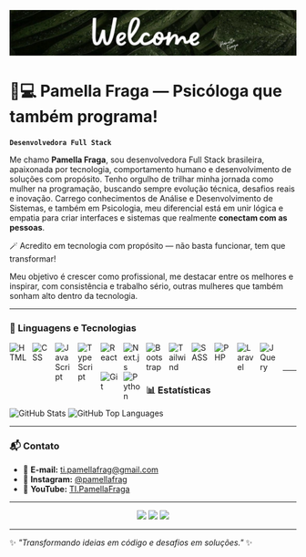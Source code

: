 <p align="center">
  <img src="https://raw.githubusercontent.com/pamellafraga/pamellafraga/main/welcome-dark.png" alt="Welcome banner" />
</p>

# 🧠💻 Pamella Fraga — Psicóloga que também programa!

**`Desenvolvedora Full Stack`**

Me chamo **Pamella Fraga**, sou desenvolvedora Full Stack brasileira, apaixonada por tecnologia, comportamento humano e desenvolvimento de soluções com propósito. Tenho orgulho de trilhar minha jornada como mulher na programação, buscando sempre evolução técnica, desafios reais e inovação. Carrego conhecimentos de Análise e Desenvolvimento de Sistemas, e também em Psicologia, meu diferencial está em unir lógica e empatia para criar interfaces e sistemas que realmente **conectam com as pessoas**.

 🪄 Acredito em tecnologia com propósito — não basta funcionar, tem que transformar!

Meu objetivo é crescer como profissional, me destacar entre os melhores e inspirar, com consistência e trabalho sério, outras mulheres que também sonham alto dentro da tecnologia.



---

### 🤖 Linguagens e Tecnologias

<img align="left" alt="HTML" title="HTML" width="30px" style="padding-right: 10px;" src="https://cdn.jsdelivr.net/gh/devicons/devicon@latest/icons/html5/html5-original.svg" />
<img align="left" alt="CSS" title="CSS" width="30px" style="padding-right: 10px;" src="https://cdn.jsdelivr.net/gh/devicons/devicon@latest/icons/css3/css3-original.svg" />
<img align="left" alt="JavaScript" title="JavaScript" width="30px" style="padding-right: 10px;" src="https://cdn.jsdelivr.net/gh/devicons/devicon@latest/icons/javascript/javascript-original.svg" />
<img align="left" alt="TypeScript" title="TypeScript" width="30px" style="padding-right: 10px;" src="https://cdn.jsdelivr.net/gh/devicons/devicon@latest/icons/typescript/typescript-original.svg" />
<img align="left" alt="React" title="React" width="30px" style="padding-right: 10px;" src="https://cdn.jsdelivr.net/gh/devicons/devicon@latest/icons/react/react-original.svg" />
<img align="left" alt="Next.js" title="Next.js" width="30px" style="padding-right: 10px;" src="https://cdn.jsdelivr.net/gh/devicons/devicon@latest/icons/nextjs/nextjs-original.svg" />
<img align="left" alt="Bootstrap" title="Bootstrap" width="30px" style="padding-right: 10px;" src="https://cdn.jsdelivr.net/gh/devicons/devicon@latest/icons/bootstrap/bootstrap-original.svg" />
<img align="left" alt="Tailwind" title="Tailwind" width="30px" style="padding-right: 10px;" src="https://cdn.jsdelivr.net/gh/devicons/devicon@latest/icons/tailwindcss/tailwindcss-original.svg" />
<img align="left" alt="SASS" title="SASS" width="30px" style="padding-right: 10px;" src="https://cdn.jsdelivr.net/gh/devicons/devicon@latest/icons/sass/sass-original.svg" />
<img align="left" alt="PHP" title="PHP" width="30px" style="padding-right: 10px;" src="https://cdn.jsdelivr.net/gh/devicons/devicon@latest/icons/php/php-original.svg" />
<img align="left" alt="Laravel" title="Laravel" width="30px" style="padding-right: 10px;" src="https://cdn.jsdelivr.net/gh/devicons/devicon@latest/icons/laravel/laravel-original.svg" />
<img align="left" alt="JQuery" title="JQuery" width="30px" style="padding-right: 10px;" src="https://cdn.jsdelivr.net/gh/devicons/devicon@latest/icons/jquery/jquery-original.svg" />
<img align="left" alt="Git" title="Git" width="30px" style="padding-right: 10px;" src="https://cdn.jsdelivr.net/gh/devicons/devicon@latest/icons/git/git-original.svg" />
<img align="left" alt="Python" title="Python" width="30px" style="padding-right: 10px;" src="https://cdn.jsdelivr.net/gh/devicons/devicon@latest/icons/python/python-original.svg" />

<br/>
<br/>


---

### 📊 Estatísticas

<p align="left">
  <img 
    alt="GitHub Stats" 
    height="180" 
    src="https://github-readme-stats.vercel.app/api?username=pamellafraga&show_icons=true&theme=tokyonight&include_all_commits=true&locale=pt-br" 
  />
  <img 
    alt="GitHub Top Languages" 
    height="180" 
    src="https://github-readme-stats.vercel.app/api/top-langs/?username=pamellafraga&theme=tokyonight&layout=compact&custom_title=Tecnologias&langs_count=9" 
  />
</p>

---

### 📬 Contato

- 📧 **E-mail:** [ti.pamellafrag@gmail.com](mailto:ti.pamellafrag@gmail.com)  
- 📸 **Instagram:** [@pamellafrag](https://www.instagram.com/pamellafrag)  
- 🎥 **YouTube:** [TI.PamellaFraga](https://www.youtube.com/@TI.PamellaFraga)

---

<p align="center">
  <img src="http://github-profile-summary-cards.vercel.app/api/cards/stats?username=pamellafraga&theme=dracula" />
  <img src="http://github-profile-summary-cards.vercel.app/api/cards/repos-per-language?username=pamellafraga&theme=dracula" />
  <img src="http://github-profile-summary-cards.vercel.app/api/cards/productive-time?username=pamellafraga&theme=dracula&utcOffset=-3" />
</p>


---

✨ _"Transformando ideias em código e desafios em soluções."_ ✨

